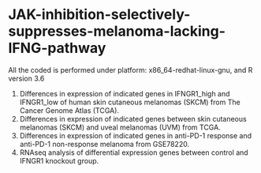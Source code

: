 # JAK-inhibition-selectively-suppresses-melanoma-lacking-IFNG-pathway
All the coded is performed under platform: x86_64-redhat-linux-gnu, and R version 3.6
1. Differences in expression of indicated genes in IFNGR1_high and IFNGR1_low of human skin cutaneous melanomas (SKCM) from The Cancer Genome Atlas (TCGA).
2. Differences in expression of indicated genes between skin cutaneous melanomas (SKCM) and uveal melanomas (UVM) from TCGA.
3. Differences in expression of indicated genes in anti-PD-1 response and anti-PD-1 non-response melanoma from GSE78220.
4. RNAseq analysis of differential expression genes between control and IFNGR1 knockout group. 
